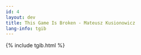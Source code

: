 ```yaml
---
id: 4
layout: dev
title: This Game Is Broken - Mateusz Kusionowicz
lang-info: tgib
---
```

{% include tgib.html %}